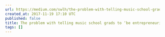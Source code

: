 ```yaml
---
url: https://medium.com/swlh/the-problem-with-telling-music-school-grads-to-be-entrepreneurial-b280727035e8?source=rss----f5af2b715248---4
created_at: 2017-11-19 17:10 UTC
published: false
title: The problem with telling music school grads to ‘be entrepreneurial’
tags: []
---
```




